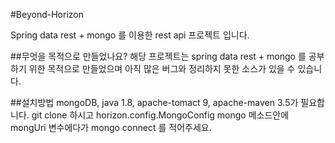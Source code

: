 #Beyond-Horizon

Spring data rest + mongo 를 이용한 rest api 프로젝트 입니다.

##무엇을 목적으로 만들었나요?
해당 프로젝트는 spring data rest + mongo 를 공부하기 위한 목적으로 만들었으며
아직 많은 버그와 정리하지 못한 소스가 있을 수 있습니다.


##설치방법
mongoDB, java 1.8, apache-tomact 9, apache-maven 3.5가 필요합니다.
git clone 하시고 horizon.config.MongoConfig mongo 메소드안에 mongUri 변수에다가  mongo connect 를 적어주세요.  
